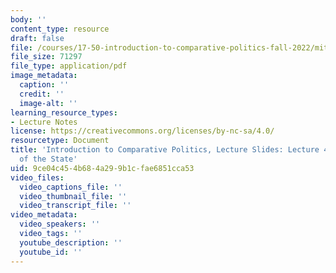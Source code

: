 ```yaml
---
body: ''
content_type: resource
draft: false
file: /courses/17-50-introduction-to-comparative-politics-fall-2022/mit17_50f22_lec4.pdf
file_size: 71297
file_type: application/pdf
image_metadata:
  caption: ''
  credit: ''
  image-alt: ''
learning_resource_types:
- Lecture Notes
license: https://creativecommons.org/licenses/by-nc-sa/4.0/
resourcetype: Document
title: 'Introduction to Comparative Politics, Lecture Slides: Lecture 4, Boundaries
  of the State'
uid: 9ce04c45-4b68-4a29-9b1c-fae6851cca53
video_files:
  video_captions_file: ''
  video_thumbnail_file: ''
  video_transcript_file: ''
video_metadata:
  video_speakers: ''
  video_tags: ''
  youtube_description: ''
  youtube_id: ''
---
```

